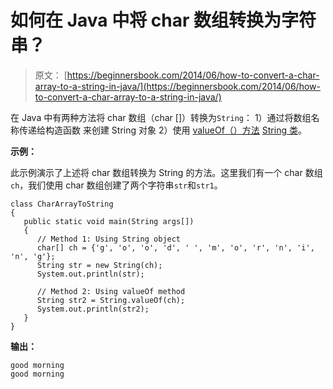 # 如何在 Java 中将 char 数组转换为字符串？

> 原文： [https://beginnersbook.com/2014/06/how-to-convert-a-char-array-to-a-string-in-java/](https://beginnersbook.com/2014/06/how-to-convert-a-char-array-to-a-string-in-java/)

在 Java 中有两种方法将 char 数组（char []）转换为`String`：
1）通过将数组名称传递给构造函数
来创建 String 对象 2）使用 [valueOf（）方法](https://beginnersbook.com/2013/12/java-string-copyvalueof-method-example/ "Java – String copyValueOf() Method example") [String 类](https://beginnersbook.com/2013/12/java-strings/)。

**示例：**

此示例演示了上述将 char 数组转换为 String 的方法。这里我们有一个 char 数组`ch`，我们使用 char 数组创建了两个字符串`str`和`str1`。

```
class CharArrayToString
{
   public static void main(String args[])
   {
      // Method 1: Using String object
      char[] ch = {'g', 'o', 'o', 'd', ' ', 'm', 'o', 'r', 'n', 'i', 'n', 'g'};
      String str = new String(ch);
      System.out.println(str);

      // Method 2: Using valueOf method
      String str2 = String.valueOf(ch);
      System.out.println(str2);
   }
}
```

**输出：**

```
good morning
good morning
```